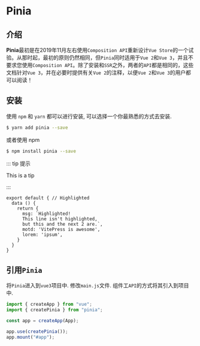 # Pinia


## 介绍

**Pinia**最初是在2019年11月左右使用`Composition API`重新设计`Vue Store`的一个试验。从那时起，最初的原则仍然相同，但`Pinia`同时适用于`Vue 2`和`Vue 3`，并且不要求您使用`Composition API`。除了安装和`SSR`之外，两者的`API`都是相同的，这些文档针对`Vue 3`，并在必要时提供有关`Vue 2`的注释，以便`Vue 2`和`Vue 3`的用户都可以阅读！



## 安装

使用 `npm` 和 `yarn` 都可以进行安装, 可以选择一个你最熟悉的方式去安装.

```bash
$ yarn add pinia --save
```

或者使用 npm

```bash
$ npm install pinia --save
```

::: tip 提示

This is a tip

:::



```js{1,4,6-7}
export default { // Highlighted
  data () {
    return {
      msg: `Highlighted!
      This line isn't highlighted,
      but this and the next 2 are.`,
      motd: 'VitePress is awesome',
      lorem: 'ipsum',
    }
  }
}
```

## 引用`Pinia`
将`Pinia`进入到`vue3`项目中. 修改`main.js`文件. 组件工`API`的方式将其引入到项目中.

```js
import { createApp } from "vue";
import { createPinia } from "pinia";

const app = createApp(App);

app.use(createPinia());
app.mount("#app");

```

